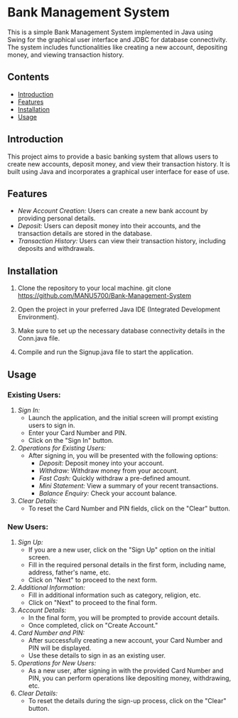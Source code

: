 # Bank Management System

This is a simple Bank Management System implemented in Java using Swing for the graphical user interface and JDBC for database connectivity. The system includes functionalities like creating a new account, depositing money, and viewing transaction history.

## Contents

- [Introduction](#introduction)
- [Features](#features)
- [Installation](#installation)
- [Usage](#usage)


## Introduction

This project aims to provide a basic banking system that allows users to create new accounts, deposit money, and view their transaction history. It is built using Java and incorporates a graphical user interface for ease of use.

## Features

- *New Account Creation:* Users can create a new bank account by providing personal details.
- *Deposit:* Users can deposit money into their accounts, and the transaction details are stored in the database.
- *Transaction History:* Users can view their transaction history, including deposits and withdrawals.

## Installation

1. Clone the repository to your local machine.
 git clone https://github.com/MANU5700/Bank-Management-System

2. Open the project in your preferred Java IDE (Integrated Development Environment).
3. Make sure to set up the necessary database connectivity details in the Conn.java file.
4. Compile and run the Signup.java file to start the application.

## Usage

### Existing Users:

1. *Sign In:*
   - Launch the application, and the initial screen will prompt existing users to sign in.
   - Enter your Card Number and PIN.
   - Click on the "Sign In" button.
2. *Operations for Existing Users:*
   - After signing in, you will be presented with the following options:
     - *Deposit:* Deposit money into your account.
     - *Withdraw:* Withdraw money from your account.
     - *Fast Cash:* Quickly withdraw a pre-defined amount.
     - *Mini Statement:* View a summary of your recent transactions.
     - *Balance Enquiry:* Check your account balance.
3. *Clear Details:*
   - To reset the Card Number and PIN fields, click on the "Clear" button.

### New Users:

1. *Sign Up:*
   - If you are a new user, click on the "Sign Up" option on the initial screen.
   - Fill in the required personal details in the first form, including name, address, father's name, etc.
   - Click on "Next" to proceed to the next form.
2. *Additional Information:*
   - Fill in additional information such as category, religion, etc.
   - Click on "Next" to proceed to the final form.
3. *Account Details:*
   - In the final form, you will be prompted to provide account details.
   - Once completed, click on "Create Account."
4. *Card Number and PIN:*
   - After successfully creating a new account, your Card Number and PIN will be displayed.
   - Use these details to sign in as an existing user.
5. *Operations for New Users:*
   - As a new user, after signing in with the provided Card Number and PIN, you can perform operations like depositing money, withdrawing, etc.
6. *Clear Details:*
   - To reset the details during the sign-up process, click on the "Clear" button.
